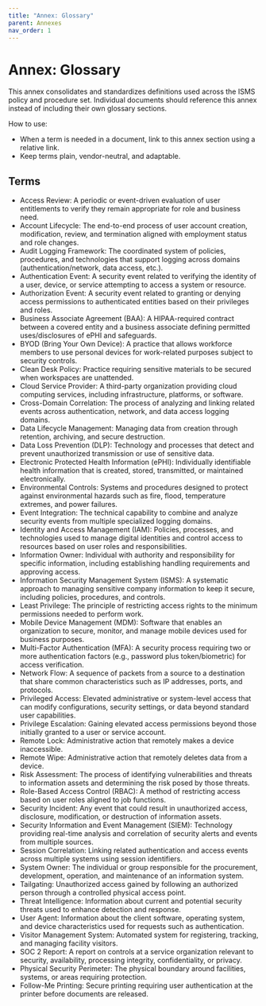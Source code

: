 ```yaml
---
title: "Annex: Glossary"
parent: Annexes
nav_order: 1
---
```


# Annex: Glossary

This annex consolidates and standardizes definitions used across the ISMS policy and procedure set. Individual documents should reference this annex instead of including their own glossary sections.

How to use:
- When a term is needed in a document, link to this annex section using a relative link.
- Keep terms plain, vendor-neutral, and adaptable.

## Terms

- Access Review: A periodic or event-driven evaluation of user entitlements to verify they remain appropriate for role and business need.
- Account Lifecycle: The end-to-end process of user account creation, modification, review, and termination aligned with employment status and role changes.
- Audit Logging Framework: The coordinated system of policies, procedures, and technologies that support logging across domains (authentication/network, data access, etc.).
- Authentication Event: A security event related to verifying the identity of a user, device, or service attempting to access a system or resource.
- Authorization Event: A security event related to granting or denying access permissions to authenticated entities based on their privileges and roles.
- Business Associate Agreement (BAA): A HIPAA-required contract between a covered entity and a business associate defining permitted uses/disclosures of ePHI and safeguards.
- BYOD (Bring Your Own Device): A practice that allows workforce members to use personal devices for work-related purposes subject to security controls.
- Clean Desk Policy: Practice requiring sensitive materials to be secured when workspaces are unattended.
- Cloud Service Provider: A third-party organization providing cloud computing services, including infrastructure, platforms, or software.
- Cross-Domain Correlation: The process of analyzing and linking related events across authentication, network, and data access logging domains.
- Data Lifecycle Management: Managing data from creation through retention, archiving, and secure destruction.
- Data Loss Prevention (DLP): Technology and processes that detect and prevent unauthorized transmission or use of sensitive data.
- Electronic Protected Health Information (ePHI): Individually identifiable health information that is created, stored, transmitted, or maintained electronically.
- Environmental Controls: Systems and procedures designed to protect against environmental hazards such as fire, flood, temperature extremes, and power failures.
- Event Integration: The technical capability to combine and analyze security events from multiple specialized logging domains.
- Identity and Access Management (IAM): Policies, processes, and technologies used to manage digital identities and control access to resources based on user roles and responsibilities.
- Information Owner: Individual with authority and responsibility for specific information, including establishing handling requirements and approving access.
- Information Security Management System (ISMS): A systematic approach to managing sensitive company information to keep it secure, including policies, procedures, and controls.
- Least Privilege: The principle of restricting access rights to the minimum permissions needed to perform work.
- Mobile Device Management (MDM): Software that enables an organization to secure, monitor, and manage mobile devices used for business purposes.
- Multi-Factor Authentication (MFA): A security process requiring two or more authentication factors (e.g., password plus token/biometric) for access verification.
- Network Flow: A sequence of packets from a source to a destination that share common characteristics such as IP addresses, ports, and protocols.
- Privileged Access: Elevated administrative or system-level access that can modify configurations, security settings, or data beyond standard user capabilities.
- Privilege Escalation: Gaining elevated access permissions beyond those initially granted to a user or service account.
- Remote Lock: Administrative action that remotely makes a device inaccessible.
- Remote Wipe: Administrative action that remotely deletes data from a device.
- Risk Assessment: The process of identifying vulnerabilities and threats to information assets and determining the risk posed by those threats.
- Role-Based Access Control (RBAC): A method of restricting access based on user roles aligned to job functions.
- Security Incident: Any event that could result in unauthorized access, disclosure, modification, or destruction of information assets.
- Security Information and Event Management (SIEM): Technology providing real-time analysis and correlation of security alerts and events from multiple sources.
- Session Correlation: Linking related authentication and access events across multiple systems using session identifiers.
- System Owner: The individual or group responsible for the procurement, development, operation, and maintenance of an information system.
- Tailgating: Unauthorized access gained by following an authorized person through a controlled physical access point.
- Threat Intelligence: Information about current and potential security threats used to enhance detection and response.
- User Agent: Information about the client software, operating system, and device characteristics used for requests such as authentication.
- Visitor Management System: Automated system for registering, tracking, and managing facility visitors.
- SOC 2 Report: A report on controls at a service organization relevant to security, availability, processing integrity, confidentiality, or privacy.
- Physical Security Perimeter: The physical boundary around facilities, systems, or areas requiring protection.
- Follow-Me Printing: Secure printing requiring user authentication at the printer before documents are released.
